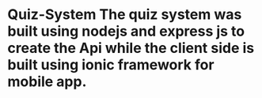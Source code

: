 # Quiz-System The quiz system was built using nodejs and express js to create the Api while the client side is built using ionic framework for mobile app.
